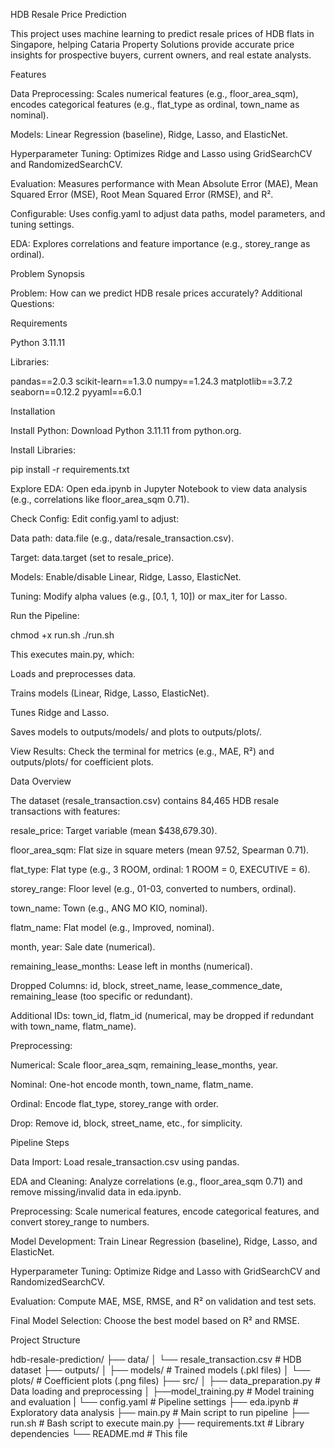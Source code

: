 HDB Resale Price Prediction

This project uses machine learning to predict resale prices of HDB flats in Singapore, helping Cataria Property Solutions provide accurate price insights for prospective buyers, current owners, and real estate analysts.

Features





Data Preprocessing: Scales numerical features (e.g., floor_area_sqm), encodes categorical features (e.g., flat_type as ordinal, town_name as nominal).



Models: Linear Regression (baseline), Ridge, Lasso, and ElasticNet.



Hyperparameter Tuning: Optimizes Ridge and Lasso using GridSearchCV and RandomizedSearchCV.



Evaluation: Measures performance with Mean Absolute Error (MAE), Mean Squared Error (MSE), Root Mean Squared Error (RMSE), and R².



Configurable: Uses config.yaml to adjust data paths, model parameters, and tuning settings.



EDA: Explores correlations and feature importance (e.g., storey_range as ordinal).

Problem Synopsis

Problem: How can we predict HDB resale prices accurately?
Additional Questions:





Requirements





Python 3.11.11



Libraries:

pandas==2.0.3
scikit-learn==1.3.0
numpy==1.24.3
matplotlib==3.7.2
seaborn==0.12.2
pyyaml==6.0.1


Installation





Install Python: Download Python 3.11.11 from python.org.

Install Libraries:

pip install -r requirements.txt



Explore EDA: Open eda.ipynb in Jupyter Notebook to view data analysis (e.g., correlations like floor_area_sqm 0.71).



Check Config: Edit config.yaml to adjust:


Data path: data.file (e.g., data/resale_transaction.csv).



Target: data.target (set to resale_price).



Models: Enable/disable Linear, Ridge, Lasso, ElasticNet.



Tuning: Modify alpha values (e.g., [0.1, 1, 10]) or max_iter for Lasso.

Run the Pipeline:

chmod +x run.sh
./run.sh

This executes main.py, which:





Loads and preprocesses data.



Trains models (Linear, Ridge, Lasso, ElasticNet).



Tunes Ridge and Lasso.



Saves models to outputs/models/ and plots to outputs/plots/.



View Results: Check the terminal for metrics (e.g., MAE, R²) and outputs/plots/ for coefficient plots.

Data Overview

The dataset (resale_transaction.csv) contains 84,465 HDB resale transactions with features:





resale_price: Target variable (mean $438,679.30).



floor_area_sqm: Flat size in square meters (mean 97.52, Spearman 0.71).



flat_type: Flat type (e.g., 3 ROOM, ordinal: 1 ROOM = 0, EXECUTIVE = 6).



storey_range: Floor level (e.g., 01-03, converted to numbers, ordinal).



town_name: Town (e.g., ANG MO KIO, nominal).



flatm_name: Flat model (e.g., Improved, nominal).



month, year: Sale date (numerical).



remaining_lease_months: Lease left in months (numerical).



Dropped Columns: id, block, street_name, lease_commence_date, remaining_lease (too specific or redundant).



Additional IDs: town_id, flatm_id (numerical, may be dropped if redundant with town_name, flatm_name).

Preprocessing:





Numerical: Scale floor_area_sqm, remaining_lease_months, year.



Nominal: One-hot encode month, town_name, flatm_name.



Ordinal: Encode flat_type, storey_range with order.



Drop: Remove id, block, street_name, etc., for simplicity.

Pipeline Steps





Data Import: Load resale_transaction.csv using pandas.



EDA and Cleaning: Analyze correlations (e.g., floor_area_sqm 0.71) and remove missing/invalid data in eda.ipynb.



Preprocessing: Scale numerical features, encode categorical features, and convert storey_range to numbers.



Model Development: Train Linear Regression (baseline), Ridge, Lasso, and ElasticNet.



Hyperparameter Tuning: Optimize Ridge and Lasso with GridSearchCV and RandomizedSearchCV.



Evaluation: Compute MAE, MSE, RMSE, and R² on validation and test sets.



Final Model Selection: Choose the best model based on R² and RMSE.



Project Structure

hdb-resale-prediction/
├── data/
│   └── resale_transaction.csv  # HDB dataset
├── outputs/
│   ├── models/                # Trained models (.pkl files)
│   └── plots/                 # Coefficient plots (.png files)
├── src/
│   ├── data_preparation.py    # Data loading and preprocessing
│   ├──model_training.py       # Model training and evaluation
|   └── config.yaml            # Pipeline settings
├── eda.ipynb                  # Exploratory data analysis
├── main.py                    # Main script to run pipeline
├── run.sh                     # Bash script to execute main.py
├── requirements.txt           # Library dependencies
└── README.md                  # This file
